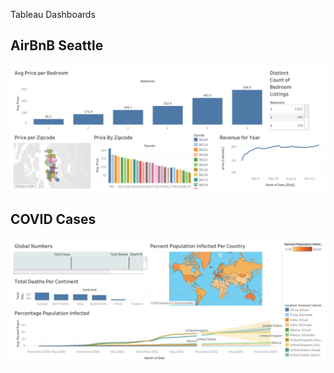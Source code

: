 Tableau Dashboards

## AirBnB Seattle
<img src="AirBnB-Tableau-Dashboard/Dashboard.png" alt="airbnb-dashboard"/>


## COVID Cases
<img src="Covid-Cases-Dashboard/Dashboard.png" alt="airbnb-dashboard"/>
